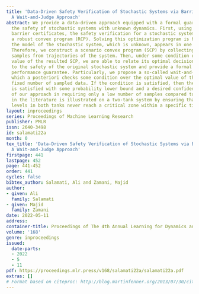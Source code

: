 ```yaml
---
title: 'Data-Driven Safety Verification of Stochastic Systems via Barrier Certificates:
  A Wait-and-Judge Approach'
abstract: We provide a data-driven approach equipped with a formal guarantee for verifying
  the safety of stochastic systems with unknown dynamics. First, using a notion of
  barrier certificates, the safety verification for a stochastic system is cast as
  a robust convex program (RCP). Solving this optimization program is hard because
  the model of the stochastic system, which is unknown, appears in one of the constraints.
  Therefore, we construct a scenario convex program (SCP) by collecting a number of
  samples from trajectories of the system. Then, under some condition over the optimal
  value of the resulted SCP, we are able to relate its optimal decision variables
  to the safety of the original stochastic system and provide a formal out-of-sample
  performance guarantee. Particularly, we propose a so-called wait-and-judge approach
  which a posteriori checks some condition over the optimal value of the SCP for a
  fixed number of sampled data. If the condition is satisfied, then the safety specification
  is satisfied with some probability lower bound and a desired confidence. The effectiveness
  of our approach in requiring only a low number of samples compared to existing results
  in the literature is illustrated on a two-tank system by ensuring that the water
  levels in both tanks never reach a critical zone within a specific time horizon.
layout: inproceedings
series: Proceedings of Machine Learning Research
publisher: PMLR
issn: 2640-3498
id: salamati22a
month: 0
tex_title: 'Data-Driven Safety Verification of Stochastic Systems via Barrier Certificates:
  A Wait-and-Judge Approach'
firstpage: 441
lastpage: 452
page: 441-452
order: 441
cycles: false
bibtex_author: Salamati, Ali and Zamani, Majid
author:
- given: Ali
  family: Salamati
- given: Majid
  family: Zamani
date: 2022-05-11
address:
container-title: Proceedings of The 4th Annual Learning for Dynamics and Control Conference
volume: '168'
genre: inproceedings
issued:
  date-parts:
  - 2022
  - 5
  - 11
pdf: https://proceedings.mlr.press/v168/salamati22a/salamati22a.pdf
extras: []
# Format based on citeproc: http://blog.martinfenner.org/2013/07/30/citeproc-yaml-for-bibliographies/
---
```

